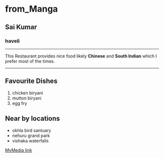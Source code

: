 # from_Manga
## Sai Kumar
### haveli
___________
This Restaurant provides nice food likely **Chinese** and **South Indian** which I prefer most of the times.

---

## Favourite Dishes
1. chicken biryani
2. mutton biryani
3. egg fry

## Near by locations
* okhla bird santuary
* nehuru grand park
* vishaka waterfalls

[MyMedia link](https://github.com/Saikumar88941/from_Manga/blob/419745e8aa515ce7af9cf140eac0201e31ad97ad/MyMedia.md)


